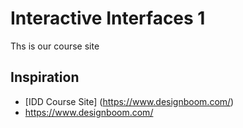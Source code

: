 # Interactive Interfaces 1
Ths is our course site

## Inspiration
- [IDD Course Site] (https://www.designboom.com/)
- https://www.designboom.com/